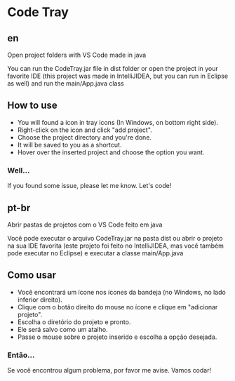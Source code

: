 # Code Tray

## en
Open project folders with VS Code made in java

You can run the CodeTray.jar file in dist folder
or open the project in your favorite IDE (this project was made in IntelliJIDEA, 
but you can run in Eclipse as well) and run the main/App.java class

##  How to use
 - You will found a icon in tray icons (In Windows, on bottom right side).
 - Right-click on the icon and click "add project".
 - Choose the project directory and you're done.
 - It will be saved to you as a shortcut.
 - Hover over the inserted project and choose the option you want.

### Well...

If you found some issue, please let me know. Let's code!

## pt-br
Abrir pastas de projetos com o VS Code feito em java

Você pode executar o arquivo CodeTray.jar na pasta dist
ou abrir o projeto na sua IDE favorita (este projeto foi feito no IntelliJIDEA,
mas você também pode executar no Eclipse) e executar a classe main/App.java

##  Como usar
 - Você encontrará um ícone nos ícones da bandeja (no Windows, no lado inferior direito).
 - Clique com o botão direito do mouse no ícone e clique em "adicionar projeto".
 - Escolha o diretório do projeto e pronto.
 - Ele será salvo como um atalho.
 - Passe o mouse sobre o projeto inserido e escolha a opção desejada.

### Então...

Se você encontrou algum problema, por favor me avise. Vamos codar!
